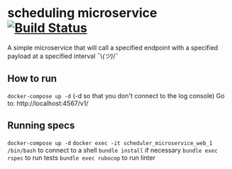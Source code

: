 # scheduling microservice [![Build Status](https://travis-ci.org/TPei/scheduler_microservice.svg?branch=master)](https://travis-ci.org/TPei/scheduler_microservice)
A simple microservice that will call a specified endpoint with a specified payload at a specified interval ¯\\_(ツ)_/¯


## How to run
`docker-compose up -d` (-d so that you don't connect to the log console)
Go to: http://localhost:4567/v1/

## Running specs
`docker-compose up -d`
`docker exec -it scheduler_microservice_web_1 /bin/bash` to connect to a shell
`bundle install` if necessary
`bundle exec rspec` to run tests
`bundle exec rubocop` to run linter
